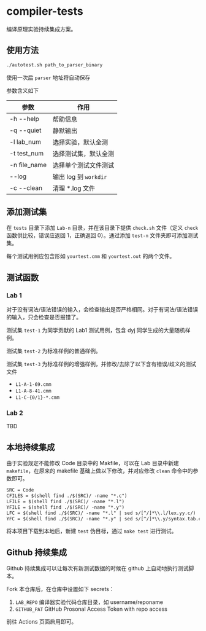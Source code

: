 # compiler-tests

编译原理实验持续集成方案。

## 使用方法

```bash
./autotest.sh path_to_parser_binary
```

使用一次后 `parser` 地址将自动保存

参数含义如下

| 参数         | 作用                  |
| ------------ | --------------------- |
| -h --help    | 帮助信息              |
| -q --quiet   | 静默输出              |
| -l lab_num   | 选择实验，默认全测    |
| -t test_num  | 选择测试集，默认全测  |
| -n file_name | 选择单个测试文件测试  |
| --log        | 输出 log 到 `workdir` |
| -c --clean   | 清理 \*.log 文件      |

## 添加测试集

在 `tests` 目录下添加 `Lab-n` 目录，并在该目录下提供 `check.sh` 文件（定义 `check` 函数供比较，错误应返回 1，正确返回 0）。通过添加 `test-n` 文件夹即可添加测试集。

每个测试用例应包含形如 `yourtest.cmm` 和 `yourtest.out` 的两个文件。

## 测试函数

### Lab 1

对于没有词法/语法错误的输入，会检查输出是否严格相同。对于有词法/语法错误的输入，只会检查是否报错了。

测试集 `test-1` 为同学贡献的 Lab1 测试用例，包含 dyj 同学生成的大量随机样例。

测试集 `test-2` 为标准样例的普通样例。

测试集 `test-3` 为标准样例的增强样例，并修改/去除了以下含有错误/歧义的测试文件

- `L1-A-1-69.cmm`
- `L1-A-8-41.cmm`
- `L1-C-{0/1}-*.cmm`

### Lab 2

TBD

## 本地持续集成

由于实验规定不能修改 Code 目录中的 Makfile，可以在 Lab 目录中新建 `makefile`，在原来的 makefile 基础上做以下修改，并对应修改 `clean` 命令中的参数即可。

```diff
SRC = Code
CFILES = $(shell find ./$(SRC)/ -name "*.c")
LFILE = $(shell find ./$(SRC)/ -name "*.l")
YFILE = $(shell find ./$(SRC)/ -name "*.y")
LFC = $(shell find ./$(SRC)/ -name "*.l" | sed s/[^/]*\\.l/lex.yy.c/)
YFC = $(shell find ./$(SRC)/ -name "*.y" | sed s/[^/]*\\.y/syntax.tab.c/)
```

将本项目下载到本地后，新建 `test` 伪目标，通过 `make test` 进行测试。

## Github 持续集成

Github 持续集成可以让每次有新测试数据的时候在 github 上自动地执行测试脚本。

Fork 本仓库后，在仓库中设置如下 secrets：

1. `LAB_REPO` 编译器实验代码仓库目录，如 username/reponame
2. `GITHUB_PAT` GitHub Prosonal Access Token with repo access

前往 Actions 页面启用即可。
